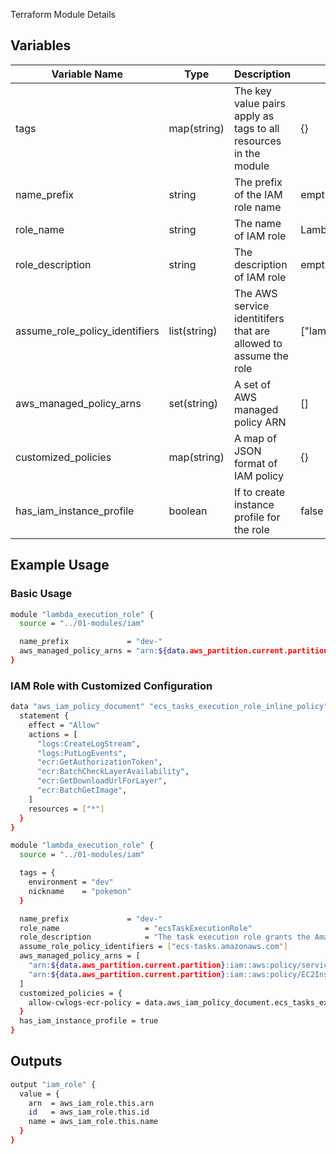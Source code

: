 Terraform Module Details

## Variables
| Variable Name                  | Type         | Description                                                      | Default                  |
| ------------------------------ | ------------ | ---------------------------------------------------------------- | ------------------------ |
| tags                           | map(string)  | The key value pairs apply as tags to all resources in the module | {}                       |
| name_prefix                    | string       | The prefix of the IAM role name                                  | empty string             |
| role_name                      | string       | The name of IAM role                                             | LambdaExecutionRole      |
| role_description               | string       | The description of IAM role                                      | empty string             |
| assume_role_policy_identifiers | list(string) | The AWS service identitifers that are allowed to assume the role | ["lambda.amazonaws.com"] |
| aws_managed_policy_arns        | set(string)  | A set of AWS managed policy ARN                                  | []                       |
| customized_policies            | map(string)  | A map of JSON format of IAM policy                               | {}                       |
| has_iam_instance_profile       | boolean      | If to create instance profile for the role                       | false                    | - |

## Example Usage

### Basic Usage

```bash
module "lambda_execution_role" {
  source = "../01-modules/iam"

  name_prefix             = "dev-"
  aws_managed_policy_arns = "arn:${data.aws_partition.current.partition}:iam::aws:policy/service-role/AWSLambdaBasicExecutionRole"
}
```
### IAM Role with Customized Configuration
```bash
data "aws_iam_policy_document" "ecs_tasks_execution_role_inline_policy" {
  statement {
    effect = "Allow"
    actions = [
      "logs:CreateLogStream",
      "logs:PutLogEvents",
      "ecr:GetAuthorizationToken",
      "ecr:BatchCheckLayerAvailability",
      "ecr:GetDownloadUrlForLayer",
      "ecr:BatchGetImage",
    ]
    resources = ["*"]
  }
}

module "lambda_execution_role" {
  source = "../01-modules/iam"

  tags = {
    environment = "dev"
    nickname    = "pokemon"
  }

  name_prefix             = "dev-"
  role_name                   = "ecsTaskExecutionRole"
  role_description            = "The task execution role grants the Amazon ECS container and Fargate agents permission to make AWS API calls on your behalf."
  assume_role_policy_identifiers = ["ecs-tasks.amazonaws.com"]
  aws_managed_policy_arns = [
    "arn:${data.aws_partition.current.partition}:iam::aws:policy/service-role/AmazonECSTaskExecutionRolePolicy",
    "arn:${data.aws_partition.current.partition}:iam::aws:policy/EC2InstanceProfileForImageBuilderECRContainerBuilds"
  ]
  customized_policies = {
    allow-cwlogs-ecr-policy = data.aws_iam_policy_document.ecs_tasks_execution_role_inline_policy.json
  }
  has_iam_instance_profile = true
}
```

## Outputs
```bash
output "iam_role" {
  value = {
    arn  = aws_iam_role.this.arn
    id   = aws_iam_role.this.id
    name = aws_iam_role.this.name
  }
}
```

